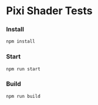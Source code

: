 # Pixi Shader Tests

### Install
```javascript
npm install
```

### Start
```javascript
npm run start
```

### Build
```javascript
npm run build
```